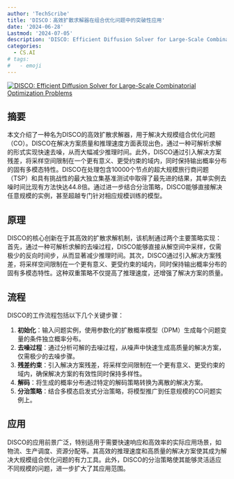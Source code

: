 ```yaml
---
author: 'TechScribe'
title: 'DISCO：高效扩散求解器在组合优化问题中的突破性应用'
date: '2024-06-28'
Lastmod: '2024-07-05'
description: 'DISCO: Efficient Diffusion Solver for Large-Scale Combinatorial Optimization Problems'
categories:
  - CS.AI
# tags:
#   - emoji
---
```


[![DISCO: Efficient Diffusion Solver for Large-Scale Combinatorial Optimization Problems](https://arxiv-research-1301205113.cos.ap-guangzhou.myqcloud.com/images/2406.19705v1.pdf_0.jpg)](https://arxiv.org/abs/2406.19705v1)

## 摘要

本文介绍了一种名为DISCO的高效扩散求解器，用于解决大规模组合优化问题（CO）。DISCO在解决方案质量和推理速度方面表现出色，通过一种可解析求解的形式实现快速去噪，从而大幅减少推理时间。此外，DISCO通过引入解决方案残差，将采样空间限制在一个更有意义、更受约束的域内，同时保持输出概率分布的固有多模态特性。DISCO在处理包含10000个节点的超大规模旅行商问题（TSP）和具有挑战性的最大独立集基准测试中取得了最先进的结果，其单实例去噪时间比现有方法快达44.8倍。通过进一步结合分治策略，DISCO能够直接解决任意规模的实例，甚至超越专门针对相应规模训练的模型。<!--more-->

## 原理

DISCO的核心创新在于其高效的扩散求解机制，该机制通过两个主要策略实现：首先，通过一种可解析求解的去噪过程，DISCO能够直接从解空间中采样，仅需极少的反向时间步，从而显著减少推理时间。其次，DISCO通过引入解决方案残差，将采样空间限制在一个更有意义、更受约束的域内，同时保持输出概率分布的固有多模态特性。这种双重策略不仅提高了推理速度，还增强了解决方案的质量。

## 流程

DISCO的工作流程包括以下几个关键步骤：
1. **初始化**：输入问题实例，使用参数化的扩散概率模型（DPM）生成每个问题变量的条件独立概率分布。
2. **去噪过程**：通过分析可解的去噪过程，从噪声中快速生成高质量的解决方案，仅需极少的去噪步骤。
3. **残差约束**：引入解决方案残差，将采样空间限制在一个更有意义、更受约束的域内，确保解决方案的有效性同时保持多样性。
4. **解码**：将生成的概率分布通过特定的解码策略转换为离散的解决方案。
5. **分治策略**：结合多模态启发式分治策略，将模型推广到任意规模的CO问题实例上。

## 应用

DISCO的应用前景广泛，特别适用于需要快速响应和高效率的实际应用场景，如物流、生产调度、资源分配等。其高效的推理速度和高质量的解决方案使其成为解决大规模组合优化问题的有力工具。此外，DISCO的分治策略使其能够灵活适应不同规模的问题，进一步扩大了其应用范围。
